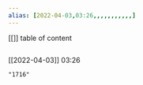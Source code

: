 ```yaml
---
alias: [2022-04-03,03:26,,,,,,,,,,,]
---
```

[[]]
table of content
```toc
```

[[2022-04-03]] 03:26

```query
"1716"
```